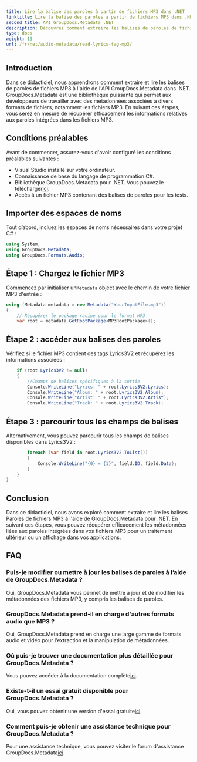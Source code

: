 ```yaml
---
title: Lire la balise des paroles à partir de fichiers MP3 dans .NET
linktitle: Lire la balise des paroles à partir de fichiers MP3 dans .NET
second_title: API GroupDocs.Metadata .NET
description: Découvrez comment extraire les balises de paroles de fichiers MP3 à l’aide de GroupDocs.Metadata pour .NET. Suivez notre tutoriel étape par étape.
type: docs
weight: 13
url: /fr/net/audio-metadata/read-lyrics-tag-mp3/
---
```

## Introduction
Dans ce didacticiel, nous apprendrons comment extraire et lire les balises de paroles de fichiers MP3 à l'aide de l'API GroupDocs.Metadata dans .NET. GroupDocs.Metadata est une bibliothèque puissante qui permet aux développeurs de travailler avec des métadonnées associées à divers formats de fichiers, notamment les fichiers MP3. En suivant ces étapes, vous serez en mesure de récupérer efficacement les informations relatives aux paroles intégrées dans les fichiers MP3.
## Conditions préalables
Avant de commencer, assurez-vous d'avoir configuré les conditions préalables suivantes :
- Visual Studio installé sur votre ordinateur.
- Connaissance de base du langage de programmation C#.
-  Bibliothèque GroupDocs.Metadata pour .NET. Vous pouvez le télécharger[ici](https://releases.groupdocs.com/metadata/net/).
- Accès à un fichier MP3 contenant des balises de paroles pour les tests.

## Importer des espaces de noms
Tout d’abord, incluez les espaces de noms nécessaires dans votre projet C# :
```csharp
using System;
using GroupDocs.Metadata;
using GroupDocs.Formats.Audio;
```
## Étape 1 : Chargez le fichier MP3
 Commencez par initialiser un`Metadata` object avec le chemin de votre fichier MP3 d'entrée :
```csharp
using (Metadata metadata = new Metadata("YourInputFile.mp3"))
{
    // Récupérer le package racine pour le format MP3
    var root = metadata.GetRootPackage<MP3RootPackage>();
```
## Étape 2 : accéder aux balises des paroles
Vérifiez si le fichier MP3 contient des tags Lyrics3V2 et récupérez les informations associées :
```csharp
    if (root.Lyrics3V2 != null)
    {
        //Champs de balises spécifiques à la sortie
        Console.WriteLine("Lyrics: " + root.Lyrics3V2.Lyrics);
        Console.WriteLine("Album: " + root.Lyrics3V2.Album);
        Console.WriteLine("Artist: " + root.Lyrics3V2.Artist);
        Console.WriteLine("Track: " + root.Lyrics3V2.Track);
```
## Étape 3 : parcourir tous les champs de balises
Alternativement, vous pouvez parcourir tous les champs de balises disponibles dans Lyrics3V2 :
```csharp
        foreach (var field in root.Lyrics3V2.ToList())
        {
            Console.WriteLine("{0} = {1}", field.ID, field.Data);
        }
    }
}
```

## Conclusion
Dans ce didacticiel, nous avons exploré comment extraire et lire les balises Paroles de fichiers MP3 à l'aide de GroupDocs.Metadata pour .NET. En suivant ces étapes, vous pouvez récupérer efficacement les métadonnées liées aux paroles intégrées dans vos fichiers MP3 pour un traitement ultérieur ou un affichage dans vos applications.

## FAQ
### Puis-je modifier ou mettre à jour les balises de paroles à l’aide de GroupDocs.Metadata ?
Oui, GroupDocs.Metadata vous permet de mettre à jour et de modifier les métadonnées des fichiers MP3, y compris les balises de paroles.
### GroupDocs.Metadata prend-il en charge d'autres formats audio que MP3 ?
Oui, GroupDocs.Metadata prend en charge une large gamme de formats audio et vidéo pour l'extraction et la manipulation de métadonnées.
### Où puis-je trouver une documentation plus détaillée pour GroupDocs.Metadata ?
 Vous pouvez accéder à la documentation complète[ici](https://reference.groupdocs.com/metadata/net/).
### Existe-t-il un essai gratuit disponible pour GroupDocs.Metadata ?
 Oui, vous pouvez obtenir une version d'essai gratuite[ici](https://releases.groupdocs.com/).
### Comment puis-je obtenir une assistance technique pour GroupDocs.Metadata ?
 Pour une assistance technique, vous pouvez visiter le forum d'assistance GroupDocs.Metadata[ici](https://forum.groupdocs.com/c/metadata/14).